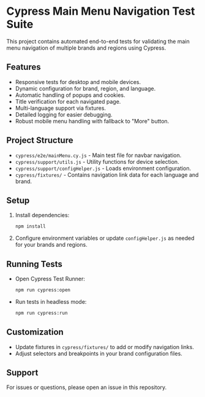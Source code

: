 # Cypress Main Menu Navigation Test Suite

This project contains automated end-to-end tests for validating the main menu navigation of multiple brands and regions using Cypress.

## Features

- Responsive tests for desktop and mobile devices.
- Dynamic configuration for brand, region, and language.
- Automatic handling of popups and cookies.
- Title verification for each navigated page.
- Multi-language support via fixtures.
- Detailed logging for easier debugging.
- Robust mobile menu handling with fallback to "More" button.

## Project Structure

- `cypress/e2e/mainMenu.cy.js` - Main test file for navbar navigation.
- `cypress/support/utils.js` - Utility functions for device selection.
- `cypress/support/configHelper.js` - Loads environment configuration.
- `cypress/fixtures/` - Contains navigation link data for each language and brand.

## Setup

1. Install dependencies:
   ```sh
   npm install
   ```

2. Configure environment variables or update `configHelper.js` as needed for your brands and regions.

## Running Tests

- Open Cypress Test Runner:
  ```sh
  npm run cypress:open
  ```
- Run tests in headless mode:
  ```sh
  npm run cypress:run
  ```

## Customization

- Update fixtures in `cypress/fixtures/` to add or modify navigation links.
- Adjust selectors and breakpoints in your brand configuration files.

## Support

For issues or questions, please open an issue in this repository.